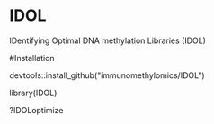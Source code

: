 # IDOL
IDentifying Optimal DNA methylation Libraries (IDOL)

#Installation

devtools::install_github("immunomethylomics/IDOL")

library(IDOL)

?IDOLoptimize
